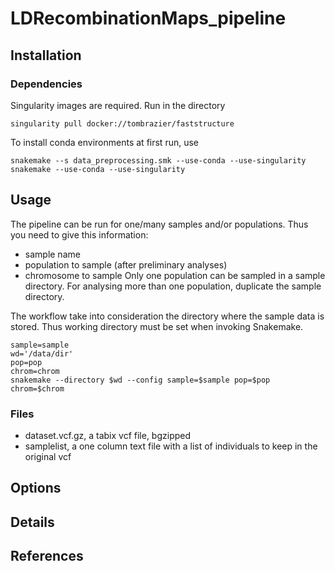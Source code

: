 # LDRecombinationMaps_pipeline

## Installation

### Dependencies

Singularity images are required. Run in the directory

```
singularity pull docker://tombrazier/faststructure
```

To install conda environments at first run, use

```
snakemake --s data_preprocessing.smk --use-conda --use-singularity
snakemake --use-conda --use-singularity
```

## Usage

The pipeline can be run for one/many samples and/or populations. Thus you need to give this information:
* sample name
* population to sample (after preliminary analyses)
* chromosome to sample
Only one population can be sampled in a sample directory. For analysing more than one population, duplicate the sample directory.

The workflow take into consideration the directory where the sample data is stored. Thus working directory must be set when invoking Snakemake.

```
sample=sample
wd='/data/dir'
pop=pop
chrom=chrom
snakemake --directory $wd --config sample=$sample pop=$pop chrom=$chrom
```
### Files

* dataset.vcf.gz, a tabix vcf file, bgzipped
* samplelist, a one column text file with a list of individuals to keep in the original vcf


## Options


## Details


## References

